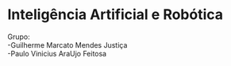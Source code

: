 # Inteligência Artificial e Robótica

Grupo:<br>
 -Guilherme Marcato Mendes Justiça <br>
 -Paulo Vinicius AraUjo Feitosa
